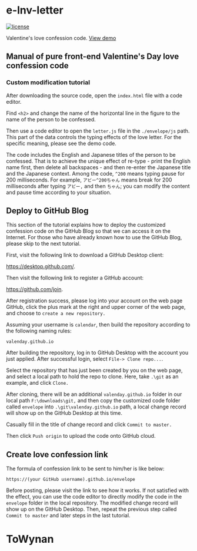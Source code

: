 # e-lnv-letter

[![license](https://img.shields.io/github/license/george-chou/envelope.svg)](https://github.com/george-chou/envelope/blob/master/LICENSE)
<!--[![Github All Releases](https://img.shields.io/github/downloads/george-chou/envelope/total.svg)](https://github.com/george-chou/envelope/releases)
[![GitHub release](https://img.shields.io/github/release/george-chou/envelope.svg)](https://github.com/george-chou/envelope/releases/latest)-->

Valentine's love confession code. [View demo](https://george-chou.github.io/envelope)

## Manual of pure front-end Valentine's Day love confession code

### Custom modification tutorial

After downloading the source code, open the `index.html` file with a code editor.

Find `<h2>` and change the name of the horizontal line in the figure to the name of the person to be confessed.

Then use a code editor to open the `letter.js` file in the `./envelope/js` path. This part of the data controls the typing effects of the love letter. For the specific meaning, please see the demo code.

The code includes the English and Japanese titles of the person to be confessed. That is to achieve the unique effect of re-type - print the English name first, then delete all backspaces - and then re-enter the Japanese title and the Japanese context. Among the code, `^200` means typing pause for 200 milliseconds. For example, `アビー^200ちゃん` means break for 200 milliseconds after typing `アビー,` and then `ちゃん`; you can modify the content and pause time according to your situation.

## Deploy to GitHub Blog

This section of the tutorial explains how to deploy the customized confession code on the GitHub Blog so that we can access it on the Internet. For those who have already known how to use the GitHub Blog, please skip to the next tutorial.

First, visit the following link to download a GitHub Desktop client:

<https://desktop.github.com/>.

Then visit the following link to register a GitHub account:

<https://github.com/join>.

After registration success, please log into your account on the web page GitHub, click the plus mark at the right and upper corner of the web page, and choose to `create a new repository.`

Assuming your username is `calendar`, then build the repository according to the following naming rules:

`valenday.github.io`

After building the repository, log in to GitHub Desktop with the account you just applied. After successful login, select `File-> Clone repo...`.

Select the repository that has just been created by you on the web page, and select a local path to hold the repo to clone. Here, take `.\git` as an example, and click `Clone.`

After cloning, there will be an additional `valenday.github.io` folder in our local path `F:\downloads\git,` and then copy the customized code folder called `envelope` into `.\git\valenday.github.io` path, a local change record will show up on the GitHub Desktop at this time.

Casually fill in the title of change record and click `Commit to master.`

Then click `Push origin` to upload the code onto GitHub cloud.

## Create love confession link

The formula of confession link to be sent to him/her is like below:

`https://(your GitHub username).github.io/envelope`

Before posting, please visit the link to see how it works. If not satisfied with the effect, you can use the code editor to directly modify the code in the `envelope` folder in the local repository. The modified change record will show up on the GitHub Desktop. Then, repeat the previous step called `Commit to master` and later steps in the last tutorial.
# ToWynan
